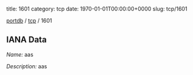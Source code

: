 title: 1601
category: tcp
date: 1970-01-01T00:00:00+0000
slug: tcp/1601

[portdb](/) / [tcp](/category/tcp.html) / 1601


## IANA Data

_Name:_ aas

_Description:_ aas

